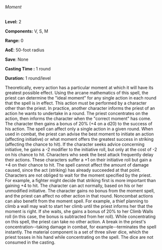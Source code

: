 ###### Moment

**Level:** 2

**Components:** V, S, M

**Range:** 0

**AoE**: 50-foot radius

**Save**: None

**Casting Time :** 1 round

**Duration:** 1 round/level

Theoretically, every action has a particular moment at which it will have its greatest possible effect. Using the arcane mathematics of this spell, the priest can determine the "ideal moment" for any single action in each round that the spell is in effect. This action must be performed by a character other than the priest. In practice, another character informs the priest of an action he wants to undertake in a round. The priest concentrates on the action, then informs the character when the "correct moment" has come. The character then gains a bonus of 20% (+4 on a d20) to the success of his action. The spell can affect only a single action in a given round. When used in combat, the priest can advise the best moment to initiate an action (affecting initiative) or what moment offers the greatest success in striking (affecting the chance to hit). If the character seeks advice concerning initiative, he gains a -2 modifier to the initiative roll, but only at the cost of -2 on his chance to hit. Characters who seek the best attack frequently delay their actions. These characters suffer a +1 on their initiative roll but gain a +4 on their chance to hit. The spell cannot affect the amount of damage caused, since the act (striking) has already succeeded at that point. Characters are not obliged to wait for the moment specified by the priest. For example, a fighter might decide that striking first is more important than gaining +4 to hit. The character can act normally, based on his or her unmodified initiative. The character gains no bonus from the moment spell, and the priest can affect no other action in that round. Noncombat actions can also benefit from the moment spell. For example, a thief planning to climb a wall may wait to start her climb until the priest informs her that the moment is right. If she waits, she gains a bonus of 20% to her Climb Walls roll (in this case, the bonus is subtracted from her roll). While concentrating on this spell, the priest can take no other action. A break in the priest's concentration--taking damage in combat, for example--terminates the spell instantly. The material component is a set of three silver dice, which the priest tosses in his hand while concentrating on the spell. The dice are not consumed in the casting.
